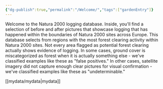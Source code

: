```yaml
---
{"dg-publish":true,"permalink":"/Welcome/","tags":["gardenEntry"]}
---
```


Welcome to the Natura 2000 logging database. Inside, you'll find a selection of before and after pictures that showcase logging that has happened within the boundaries of Natura 2000 sites across Europe. This database selects from regions with the most forest clearing activity within Natura 2000 sites. Not every area flagged as potential forest clearing actually shows evidence of logging. In some cases, ground cover is miscategorized as forest when it is actually something else - we've classified examples like these as "false positives." In other cases, satellite imagery did not capture enough clear pictures for visual confirmation - we've classified examples like these as "undeterminable."

[[mydata/mydata\|mydata]]